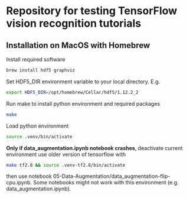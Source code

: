 # Repository for testing TensorFlow vision recognition tutorials

## Installation on MacOS with Homebrew

Install required software 
```BASH
brew install hdf5 graphviz
```
Set HDF5_DIR environment variable to your local directory. E.g.
```BASH
export HDF5_DIR=/opt/homebrew/Cellar/hdf5/1.12.2_2
```

Run make to install python environment and required packages
```BASH
make
```
Load python environment
```BASH
source .venv/bin/activate
```

**Only if data_augmentation.ipynb notebook crashes**, deactivate current 
environment use older version of tensorflow with
```BASH
make tf2.8 && source .venv-tf2.8/bin/activate
```
then use notebook 05-Data-Augmentation/data_augmentation-flip-cpu.ipynb. Some notebooks might not work with this environment (e.g. data_augmentation.ipynb).

